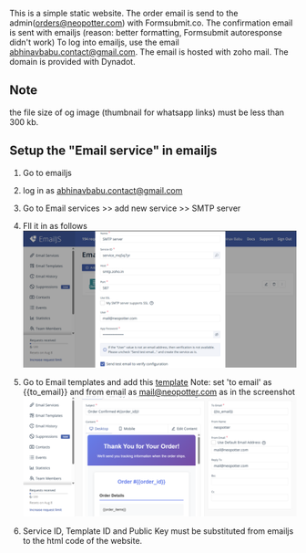This is a simple static website.
The order email is send to the admin(orders@neopotter.com) with Formsubmit.co.
The confirmation email is sent with emailjs (reason: better formatting, Formsubmit autoresponse didn't work)
To log into emailjs, use the email abhinavbabu.contact@gmail.com.
The email is hosted with zoho mail.
The domain is provided with Dynadot.

## Note
the file size of og image (thumbnail for whatsapp links) must be less than 300 kb.

## Setup the "Email service" in emailjs
1. Go to emailjs
2. log in as abhinavbabu.contact@gmail.com
3. Go to Email services >> add new service >> SMTP server
4. Fll it in as follows
   ![screenshot](img/smtp.png)
5. Go to Email templates and add this [template](emailjs_template.html)
   Note: set 'to email' as {{to_email}} and from email as mail@neopotter.com as in the screenshot
   ![screenshot](img/emailjs_template.png) 

6. Service ID, Template ID and Public Key must be substituted from emailjs to the html code of the website.
